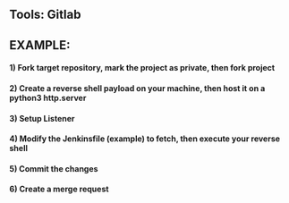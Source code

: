 ## Tools: Gitlab

## EXAMPLE:

#### 1) Fork target repository, mark the project as private, then fork project

#### 2) Create a reverse shell payload on your machine, then host it on a python3 http.server

#### 3) Setup Listener

#### 4) Modify the Jenkinsfile (example) to fetch, then execute your reverse shell

#### 5) Commit the changes

#### 6) Create a merge request
